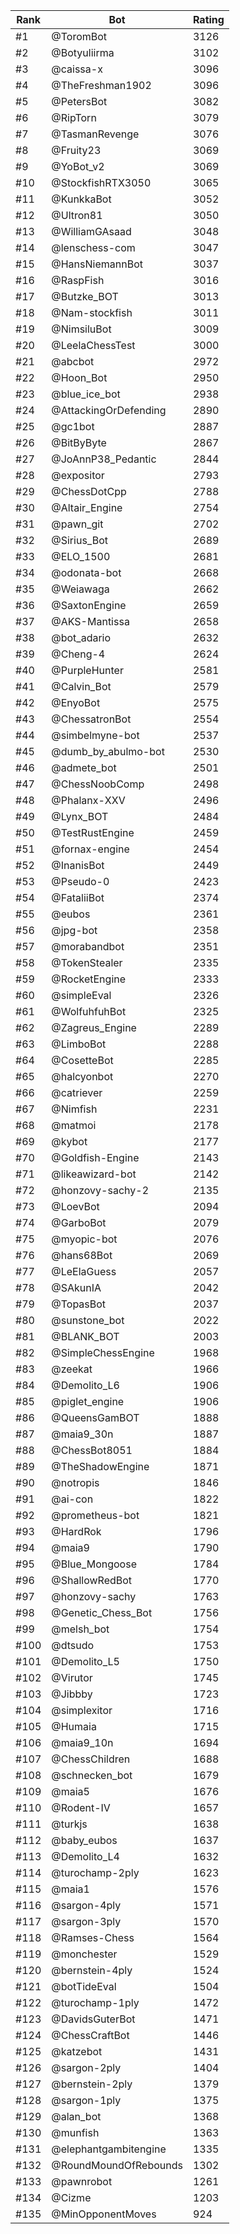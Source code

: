 Rank|Bot|Rating
---|---|---
#1|@ToromBot|3126
#2|@Botyuliirma|3102
#3|@caissa-x|3096
#4|@TheFreshman1902|3096
#5|@PetersBot|3082
#6|@RipTorn|3079
#7|@TasmanRevenge|3076
#8|@Fruity23|3069
#9|@YoBot_v2|3069
#10|@StockfishRTX3050|3065
#11|@KunkkaBot|3052
#12|@Ultron81|3050
#13|@WilliamGAsaad|3048
#14|@lenschess-com|3047
#15|@HansNiemannBot|3037
#16|@RaspFish|3016
#17|@Butzke_BOT|3013
#18|@Nam-stockfish|3011
#19|@NimsiluBot|3009
#20|@LeelaChessTest|3000
#21|@abcbot|2972
#22|@Hoon_Bot|2950
#23|@blue_ice_bot|2938
#24|@AttackingOrDefending|2890
#25|@gc1bot|2887
#26|@BitByByte|2867
#27|@JoAnnP38_Pedantic|2844
#28|@expositor|2793
#29|@ChessDotCpp|2788
#30|@Altair_Engine|2754
#31|@pawn_git|2702
#32|@Sirius_Bot|2689
#33|@ELO_1500|2681
#34|@odonata-bot|2668
#35|@Weiawaga|2662
#36|@SaxtonEngine|2659
#37|@AKS-Mantissa|2658
#38|@bot_adario|2632
#39|@Cheng-4|2624
#40|@PurpleHunter|2581
#41|@Calvin_Bot|2579
#42|@EnyoBot|2575
#43|@ChessatronBot|2554
#44|@simbelmyne-bot|2537
#45|@dumb_by_abulmo-bot|2530
#46|@admete_bot|2501
#47|@ChessNoobComp|2498
#48|@Phalanx-XXV|2496
#49|@Lynx_BOT|2484
#50|@TestRustEngine|2459
#51|@fornax-engine|2454
#52|@InanisBot|2449
#53|@Pseudo-0|2423
#54|@FataliiBot|2374
#55|@eubos|2361
#56|@jpg-bot|2358
#57|@morabandbot|2351
#58|@TokenStealer|2335
#59|@RocketEngine|2333
#60|@simpleEval|2326
#61|@WolfuhfuhBot|2325
#62|@Zagreus_Engine|2289
#63|@LimboBot|2288
#64|@CosetteBot|2285
#65|@halcyonbot|2270
#66|@catriever|2259
#67|@Nimfish|2231
#68|@matmoi|2178
#69|@kybot|2177
#70|@Goldfish-Engine|2143
#71|@likeawizard-bot|2142
#72|@honzovy-sachy-2|2135
#73|@LoevBot|2094
#74|@GarboBot|2079
#75|@myopic-bot|2076
#76|@hans68Bot|2069
#77|@LeElaGuess|2057
#78|@SAkunIA|2042
#79|@TopasBot|2037
#80|@sunstone_bot|2022
#81|@BLANK_BOT|2003
#82|@SimpleChessEngine|1968
#83|@zeekat|1966
#84|@Demolito_L6|1906
#85|@piglet_engine|1906
#86|@QueensGamBOT|1888
#87|@maia9_30n|1887
#88|@ChessBot8051|1884
#89|@TheShadowEngine|1871
#90|@notropis|1846
#91|@ai-con|1822
#92|@prometheus-bot|1821
#93|@HardRok|1796
#94|@maia9|1790
#95|@Blue_Mongoose|1784
#96|@ShallowRedBot|1770
#97|@honzovy-sachy|1763
#98|@Genetic_Chess_Bot|1756
#99|@melsh_bot|1754
#100|@dtsudo|1753
#101|@Demolito_L5|1750
#102|@Virutor|1745
#103|@Jibbby|1723
#104|@simplexitor|1716
#105|@Humaia|1715
#106|@maia9_10n|1694
#107|@ChessChildren|1688
#108|@schnecken_bot|1679
#109|@maia5|1676
#110|@Rodent-IV|1657
#111|@turkjs|1638
#112|@baby_eubos|1637
#113|@Demolito_L4|1632
#114|@turochamp-2ply|1623
#115|@maia1|1576
#116|@sargon-4ply|1571
#117|@sargon-3ply|1570
#118|@Ramses-Chess|1564
#119|@monchester|1529
#120|@bernstein-4ply|1524
#121|@botTideEval|1504
#122|@turochamp-1ply|1472
#123|@DavidsGuterBot|1471
#124|@ChessCraftBot|1446
#125|@katzebot|1431
#126|@sargon-2ply|1404
#127|@bernstein-2ply|1379
#128|@sargon-1ply|1375
#129|@alan_bot|1368
#130|@munfish|1363
#131|@elephantgambitengine|1335
#132|@RoundMoundOfRebounds|1302
#133|@pawnrobot|1261
#134|@Cizme|1203
#135|@MinOpponentMoves|924
